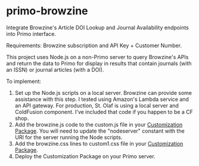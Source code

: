 # primo-browzine
Integrate Browzine's Article DOI Lookup and Journal Availability endpoints into Primo interface.

Requirements:  Browzine subscription and API Key + Customer Number.

This project uses Node.js on a non-Primo server to query Browzine's APIs and return the data to Primo for display in results that contain journals (with an ISSN) or journal articles (with a DOI).

To implement:

1. Set up the Node.js scripts on a local server.  Browzine can provide some assistance with this step.  I tested using Amazon's Lambda service and an API gateway.  For production, St. Olaf is using a local server and ColdFusion component.  I've included that code if you happen to be a CF shop.
1. Add the browzine.js code to the custom.js file in your [Customization Package](https://knowledge.exlibrisgroup.com/Primo/Product_Documentation/New_Primo_User_Interface/New_UI_Customization_-_Best_Practices#Using_the_UI_Customization_Package_Manager).  You will need to update the "nodeserver" constant with the URI for the server running the Node scripts.
1. Add the browzine.css lines to custom1.css file in your [Customization Package](https://knowledge.exlibrisgroup.com/Primo/Product_Documentation/New_Primo_User_Interface/New_UI_Customization_-_Best_Practices#Using_the_UI_Customization_Package_Manager).
1. Deploy the Customization Package on your Primo server.
